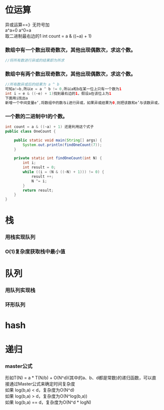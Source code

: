 # 位运算

异或运算==》无符号加  
a^a=0    a^0=a  
取二进制最右边的1  int count = a & ((~a) + 1) <br/>


### 数组中有一个数出现奇数次，其他出现偶数次，求这个数。
```java
//将所有数进行异或的结果即为所求
```
### 数组中有两个数出现奇数次，其他出现偶数次，求这个数。
```java
//所有数异或后的结果为 a ^ b
可知a!=b,所以e = a ^ b != 0,所以a和b在某一位上只有一个数为1
int i = e & ((~e) + 1)找到最右边的1，假设a在该位上为1
下面用i找出a
新增一个中间变量e‘,将数组中的数与i进行异或，如果异或结果为0,则把该数和e’与该数异或，因为除了a之外，其他这个位上为1的数的个数是偶数个，异或完后都会抵消，最后e‘=a,则b=a ^ a ^ b = e ^ a = e ^ e’
```
### 一个数的二进制中1的个数。
```java
int count = a & ((~a) + 1) 还是利用这个式子
public class OneCount {

    public static void main(String[] args) {
        System.out.println(findOneCount(7));
    }

    private static int findOneCount(int N) {
        int i;
        int result = 0;
        while ((i = (N & ((~N) + 1))) != 0) {
            result ++;
            N ^= i;
        }
        return result;
    }
}
```
# 栈
### 用栈实现队列
### O(1)复杂度获取栈中最小值
# 队列
### 用队列实现栈
### 环形队列

# hash
# 递归
### master公式
形如T(N) = a * T(N/b) + O(N^d)(其中的a、b、d都是常数)的递归函数，可以直接通过Master公式来确定时间复杂度<br />
如果 log(b,a) < d，复杂度为O(N^d)<br />
如果 log(b,a) > d，复杂度为O(N^log(b,a))<br />
如果 log(b,a) == d，复杂度为O(N^d * logN)<br />
